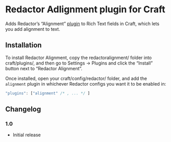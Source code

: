 # Redactor Adlignment plugin for Craft

Adds Redactor’s “Alignment” [plugin](https://imperavi.com/redactor/plugins/alignment/) to Rich Text fields in Craft, which lets you add alignment to text.

## Installation

To install Redactor Alignment, copy the redactoralignment/ folder into craft/plugins/, and then go to Settings → Plugins and click the “Install” button next to “Redactor Alignment”.

Once installed, open your craft/config/redactor/ folder, and add the `alignment` plugin in whichever Redactor configs you want it to be enabled in:

```javascript
"plugins": ["alignment" /* , ... */ ]
```

## Changelog

### 1.0

* Initial release